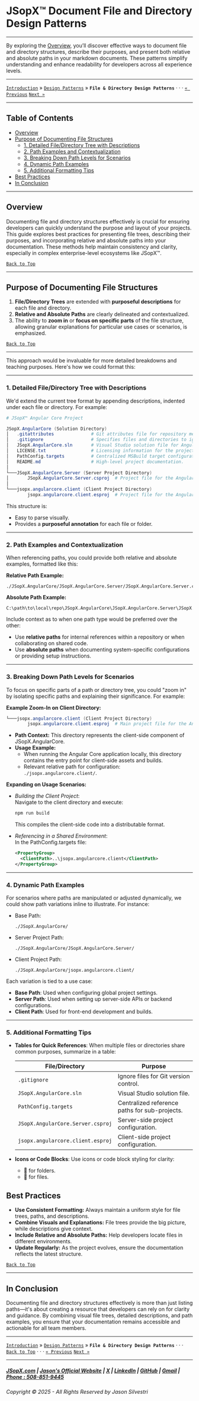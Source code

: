 # JSopX™ Document ﻿File and Directory Design Patterns

---

By exploring the [Overview](#overview), you’ll discover effective ways to document file and directory structures, describe their purposes, and present both relative and absolute paths in your markdown documents. These patterns simplify understanding and enhance readability for developers across all experience levels.

---

[`Introduction`](https://github.com/JasonSilvestri/JSopX.BridgeTooFar/tree/master/JSopX.BridgeTooFar/Docs/Master/JSopX/Introduction/) » [`Design Patterns`](https://github.com/JasonSilvestri/JSopX.BridgeTooFar/tree/master/JSopX.BridgeTooFar/Docs/Master/JSopX/DesignPatterns/) » **`File & Directory Design Patterns`**  · · · [`« Previous`](https://github.com/JasonSilvestri/JSopX.BridgeTooFar/tree/master/JSopX.BridgeTooFar/Docs/Master/JSopX/Introduction/JSopxProjectsGitHubAdvanced.md) [`Next »`](https://github.com/JasonSilvestri/JSopX.BridgeTooFar/tree/master/JSopX.BridgeTooFar/Docs/Master/JSopX/DesignPatterns/JSopxNovaCodeSnippetDesignPatterns.md)

---

## Table of Contents

- [Overview](#overview)
- [Purpose of Documenting File Structures](#purpose-of-documenting-file-structures)
  - [1. Detailed File/Directory Tree with Descriptions](#1-detailed-filedirectory-tree-with-descriptions)
  - [2. Path Examples and Contextualization](#2-path-examples-and-contextualization)
  - [3. Breaking Down Path Levels for Scenarios](#3-breaking-down-path-levels-for-scenarios)
  - [4. Dynamic Path Examples](#4-dynamic-path-examples)
  - [5. Additional Formatting Tips](#5-additional-formatting-tips)
- [Best Practices](#best-practices)
- [In Conclusion](#in-conclusion)

---

## **Overview**

Documenting file and directory structures effectively is crucial for ensuring developers can quickly understand the purpose and layout of your projects. This guide explores best practices for presenting file trees, describing their purposes, and incorporating relative and absolute paths into your documentation. These methods help maintain consistency and clarity, especially in complex enterprise-level ecosystems like JSopX™.

[`Back to Top`](#table-of-contents)

---

## Purpose of Documenting File Structures

1. **File/Directory Trees** are extended with **purposeful descriptions** for each file and directory.
2. **Relative and Absolute Paths** are clearly delineated and contextualized.
3. The ability to **zoom in** or **focus on specific parts** of the file structure, allowing granular explanations for particular use cases or scenarios, is emphasized.

[`Back to Top`](#table-of-contents)

---

This approach would be invaluable for more detailed breakdowns and teaching purposes. Here's how we could format this:

---


### 1. **Detailed File/Directory Tree with Descriptions**

We'd extend the current tree format by appending descriptions, indented under each file or directory. For example:

```powershell
# JSopX™ Angular Core Project

JSopX.AngularCore (Solution Directory)
│   .gitattributes              # Git attributes file for repository metadata and configurations.
│   .gitignore                  # Specifies files and directories to ignore in version control.
│   JSopX.AngularCore.sln       # Visual Studio solution file for Angular Core.
│   LICENSE.txt                 # Licensing information for the project.
│   PathConfig.targets          # Centralized MSBuild target configuration for project references.
│   README.md                   # High-level project documentation.
│
└───JSopX.AngularCore.Server (Server Project Directory)
│       JSopX.AngularCore.Server.csproj  # Project file for the Angular Core server-side project.
│
└───jsopx.angularcore.client (Client Project Directory)
        jsopx.angularcore.client.esproj  # Project file for the Angular Core client-side project.
```

This structure is:
- Easy to parse visually.
- Provides a **purposeful annotation** for each file or folder.

---

### 2. **Path Examples and Contextualization**

When referencing paths, you could provide both relative and absolute examples, formatted like this:

**Relative Path Example:**
```
./JSopX.AngularCore/JSopX.AngularCore.Server/JSopX.AngularCore.Server.csproj
```

**Absolute Path Example:**
```
C:\path\to\local\repo\JSopX.AngularCore\JSopX.AngularCore.Server\JSopX.AngularCore.Server.csproj
```

Include context as to when one path type would be preferred over the other:
- Use **relative paths** for internal references within a repository or when collaborating on shared code.
- Use **absolute paths** when documenting system-specific configurations or providing setup instructions.

---

### 3. **Breaking Down Path Levels for Scenarios**

To focus on specific parts of a path or directory tree, you could "zoom in" by isolating specific paths and explaining their significance. For example:

**Example Zoom-In on Client Directory:**

```powershell
└───jsopx.angularcore.client (Client Project Directory)
        jsopx.angularcore.client.esproj  # Main project file for the Angular Core client-side project.
```

- **Path Context:** This directory represents the client-side component of JSopX.AngularCore. 
- **Usage Example:**
  - When running the Angular Core application locally, this directory contains the entry point for client-side assets and builds.
  - Relevant relative path for configuration: `./jsopx.angularcore.client/`.

**Expanding on Usage Scenarios:**
- *Building the Client Project*:  
  Navigate to the client directory and execute:
  ```bash
  npm run build
  ```
  This compiles the client-side code into a distributable format.

- *Referencing in a Shared Environment*:  
  In the PathConfig.targets file:
  ```xml
  <PropertyGroup>
    <ClientPath>..\jsopx.angularcore.client</ClientPath>
  </PropertyGroup>
  ```

---

### 4. **Dynamic Path Examples**

For scenarios where paths are manipulated or adjusted dynamically, we could show path variations inline to illustrate. For instance:

- Base Path:
  ```
  ./JSopX.AngularCore/
  ```
- Server Project Path:
  ```
  ./JSopX.AngularCore/JSopX.AngularCore.Server/
  ```
- Client Project Path:
  ```
  ./JSopX.AngularCore/jsopx.angularcore.client/
  ```

Each variation is tied to a use case:
- **Base Path**: Used when configuring global project settings.
- **Server Path**: Used when setting up server-side APIs or backend configurations.
- **Client Path**: Used for front-end development and builds.

---

### 5. **Additional Formatting Tips**

- **Tables for Quick References**: 
  When multiple files or directories share common purposes, summarize in a table:

  | **File/Directory**               | **Purpose**                                     |
  |----------------------------------|-------------------------------------------------|
  | `.gitignore`                     | Ignore files for Git version control.           |
  | `JSopX.AngularCore.sln`          | Visual Studio solution file.                    |
  | `PathConfig.targets`             | Centralized reference paths for sub-projects.   |
  | `JSopX.AngularCore.Server.csproj`| Server-side project configuration.              |
  | `jsopx.angularcore.client.esproj`| Client-side project configuration.              |

- **Icons or Code Blocks**:
  Use icons or code block styling for clarity:
  - 📁 for folders.
  - 📝 for files.


## Best Practices

- **Use Consistent Formatting:** Always maintain a uniform style for file trees, paths, and descriptions.  
- **Combine Visuals and Explanations:** File trees provide the big picture, while descriptions give context.  
- **Include Relative and Absolute Paths:** Help developers locate files in different environments.  
- **Update Regularly:** As the project evolves, ensure the documentation reflects the latest structure.  

[`Back to Top`](#table-of-contents)

---

## **In Conclusion**

Documenting file and directory structures effectively is more than just listing paths—it's about creating a resource that developers can rely on for clarity and guidance. By combining visual file trees, detailed descriptions, and path examples, you ensure that your documentation remains accessible and actionable for all team members.


---

[`Introduction`](https://github.com/JasonSilvestri/JSopX.BridgeTooFar/tree/master/JSopX.BridgeTooFar/Docs/Master/JSopX/Introduction/) » [`Design Patterns`](https://github.com/JasonSilvestri/JSopX.BridgeTooFar/tree/master/JSopX.BridgeTooFar/Docs/Master/JSopX/DesignPatterns/) » **`File & Directory Design Patterns`**  · · ·  [`Back to Top`](#table-of-contents) · · · [`« Previous`](https://github.com/JasonSilvestri/JSopX.BridgeTooFar/tree/master/JSopX.BridgeTooFar/Docs/Master/JSopX/Introduction/JSopxProjectsGitHubAdvanced.md) [`Next »`](https://github.com/JasonSilvestri/JSopX.BridgeTooFar/tree/master/JSopX.BridgeTooFar/Docs/Master/JSopX/DesignPatterns/JSopxNovaCodeSnippetDesignPatterns.md)

---

##### [JSopX.com](https://www.jsopx.com/) | [Jason's Official Website](https://www.jsilvestri.com/) | [X](https://www.x.com/JasonSilvestri) | [LinkedIn](http://www.linkedin.com/in/JasonSilvestri) | [GitHub](https://github.com/JasonSilvestri) | [Gmail](mailto\:therealjasonsilvestri@gmail.com) | [Phone : 508-851-9445](phoneto:508-851-9445)

###### Copyright © 2025 - All Rights Reserved by Jason Silvestri
